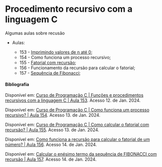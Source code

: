 # Procedimento recursivo com a linguagem C
Algumas aulas sobre recusão

* Aulas:
        
     *  153 - [Imprimindo valores de n até 0](https://github.com/Mateusvct1/Recursivo/blob/main/Curso_de_programa%C3%A7%C3%A3o_C/Aula153.c);
     *  154 - Como funciona um processo recursivo;
     *  155 - [Fatorial com recursão](https://github.com/Mateusvct1/Recursivo/blob/main/Curso_de_programa%C3%A7%C3%A3o_C/Aula155.c);
     *  156 - Funcionamento da recursão para calcular o fatorial;
     *  157 - [Sequência de Fibonacci](https://github.com/Mateusvct1/Recursivo/blob/main/Curso_de_programa%C3%A7%C3%A3o_C/Aula157.c);
     
#### Bibliografia

Disponível em: [Curso de Programação C | Funções e procedimentos recursivos com a linguagem C | Aula 153](https://www.youtube.com/watch?v=hEHAKk-bs54&ab_channel=Programeseufuturo). Acesso 12. de Jan. 2024.

Disponível em: [Curso de Programação C | Como funciona um processo recursivo? | Aula 154](https://www.youtube.com/watch?v=Y_-zrByK8AU&ab_channel=Programeseufuturo). Acesso 13. de Jan. 2024.

Disponível em: [Curso de Programação C | Como calcular o fatorial com recursão? | Aula 155](https://www.youtube.com/watch?v=iRyj4Ulfv08&ab_channel=Programeseufuturo). Acesso 13. de Jan. 2024.

Disponível em: [Como funciona a recursão para calcular o fatorial de um número? | Aula 156](https://www.youtube.com/watch?v=YhtxiRrvSFw&t=51s&ab_channel=Programeseufuturo). Acesso 14. de Jan. 2024.

Disponível em: [Calcular o enésimo termo da sequência de FIBONACCI com recursão | Aula 157](https://www.youtube.com/watch?v=gASmVsd-I_0&ab_channel=Programeseufuturo). Acesso 14. de Jan. 2024.

